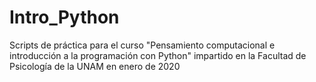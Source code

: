# Intro_Python
Scripts de práctica para el curso "Pensamiento computacional e introducción a la programación con Python" impartido en la Facultad de Psicología de la UNAM en enero de 2020
